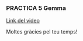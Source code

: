 ### PRACTICA 5 Gemma

[Link del video](https://drive.google.com/file/d/1-T5SXQwk6zXgv2SS5W4qcIU3V8_fugCB/view?usp=sharing)

Moltes gràcies pel teu temps!
